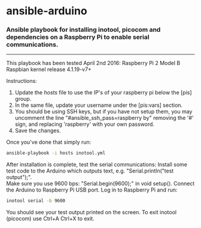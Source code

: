# ansible-arduino
### Ansible playbook for installing inotool, picocom and dependencies on a Raspberry Pi to enable serial communications.
---
This playbook has been tested
April 2nd 2016:
Raspberry Pi 2 Model B Raspbian kernel release 4.1.19-v7+

Instructions:<br />
1. Update the *hosts* file to use the IP's of your raspberry pi below the [pis] group.<br />
2. In the same file, update your username under the [pis:vars] section.<br />
3. You should be using SSH keys, but if you have not setup them, you may uncomment the line "#ansible_ssh_pass=raspberry by" removing the '#' sign, and replacing 'raspberry' with your own password.<br />
4. Save the changes.

Once you've done that simply run:
```bash
ansible-playbook -i hosts inotool.yml
```

After installation is complete, test the serial communications:
Install some test code to the Arduino which outputs text, e.g. "Serial.println("test output");". <br />
Make sure you use 9600 bps: "Serial.begin(9600);" in void setup().
Connect the Arduino to Raspberry Pi USB port.
Log in to Raspberry Pi and run:
```bash
inotool serial -b 9600
```
You should see your test output printed on the screen. To exit inotool (picocom) use Ctrl+A Ctrl+X to exit.
